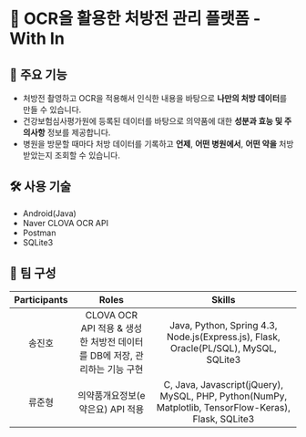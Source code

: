 # 💊 OCR을 활용한 처방전 관리 플랫폼 - With In

## 🎯 주요 기능
- 처방전 촬영하고 OCR을 적용해서 인식한 내용을 바탕으로 **나만의 처방 데이터**를 만들 수 있습니다.
- 건강보험심사평가원에 등록된 데이터를 바탕으로 의약품에 대한 **성분과 효능 및 주의사항** 정보를 제공합니다.
- 병원을 방문할 때마다 처방 데이터를 기록하고 **언제**, **어떤 병원에서**, **어떤 약을** 처방받았는지 조회할 수 있습니다.

## 🛠 사용 기술
- Android(Java)
- Naver CLOVA OCR API
- Postman
- SQLite3

## 🤝 팀 구성
| Participants | Roles | Skills |
|:------------:|:-----:|:------:|
| 송진호 | CLOVA OCR API 적용 & 생성한 처방전 데이터를 DB에 저장, 관리하는 기능 구현 | Java, Python, Spring 4.3, Node.js(Express.js), Flask, Oracle(PL/SQL), MySQL, SQLite3 |
| 류준형 | 의약품개요정보(e약은요) API 적용 | C, Java, Javascript(jQuery), MySQL, PHP, Python(NumPy, Matplotlib, TensorFlow-Keras), Flask, SQLite3 |